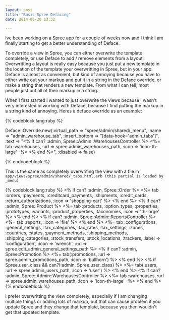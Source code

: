 ```yaml
---
layout: post
title: "Basic Spree Defacing"
date: 2014-06-20 13:32

---
```

Ive been working on a Spree app for a couple of weeks now and I think I am finally starting to get a better understanding of Deface.

To override a view in Spree, you can either overwrite the template completely, or use Deface to add / remove elements from a layout.
Overwritting a layout is really easy because you just put a new template in the location of the template your overwritting in Spree, but in your app.
Deface is almost as convenient, but kind of annoying because you have to either write out your markup and put it in a string in the Deface override, or make a string that renders a new template.
From what I can tell, most people just put all of their markup in a string.

When I first started I wanted to just overwrite the views because I wasn't very interested in working with Deface, because I find putting the markup in a string kind of annoying.
Heres a deface override as an example:

{% codeblock lang:ruby %}

Deface::Override.new(:virtual_path => "spree/admin/shared/_menu",
                     :name => "admin_warehouse_tab",
                     :insert_bottom => "[data-hook='admin_tabs']",
                     :text => "<% if can? :admin, Spree::Admin::WarehousesController %>
                                 <%= tab :warehouses,  :url => spree.admin_warehouses_path, :icon => 'icon-th-large' -%>
                               <% end %>",
                     :disabled => false)

{% endcodeblock %}

This is the same as completely overwriting the view with a file in `app/views/spree/admin/shared/_tabs.html.erb (this partial is loaded by _menu)`

{% codeblock lang:ruby %}
<% if can? :admin, Spree::Order %>
  <%= tab :orders, :payments, :creditcard_payments, :shipments, :credit_cards, :return_authorizations, :icon => 'shopping-cart' %>
<% end %>
<% if can? :admin, Spree::Product %>
  <%= tab :products, :option_types, :properties, :prototypes, :variants, :product_properties, :taxonomies, :icon => 'th-large' %>
<% end %>
<% if can? :admin, Spree::Admin::ReportsController %>
  <%= tab :reports, :icon => 'file'  %>
<% end %>
<%= tab :configurations, :general_settings, :tax_categories, :tax_rates, :tax_settings, :zones, :countries, :states, :payment_methods, :shipping_methods, :shipping_categories, :stock_transfers, :stock_locations, :trackers, :label => 'configuration', :icon => 'wrench', :url => spree.edit_admin_general_settings_path %>
<% if can? :admin, Spree::Promotion %>
  <%= tab(:promotions, :url => spree.admin_promotions_path, :icon => 'bullhorn') %>
<% end %>
<% if Spree.user_class && can?(:admin, Spree.user_class) %>
  <%= tab(:users, :url => spree.admin_users_path, :icon => 'user') %>
<% end %>
<% if can? :admin, Spree::Admin::WarehousesController %>
  <%= tab :warehouses,  :url => spree.admin_warehouses_path, :icon => 'icon-th-large' -%>
<% end %>
{% endcodeblock %}

I prefer overwritting the view completely, especially if I am changing multiple things or adding lots of markup, but that can cause problem if you update Spree and they change that template, because you then wouldn't get that updated template.
